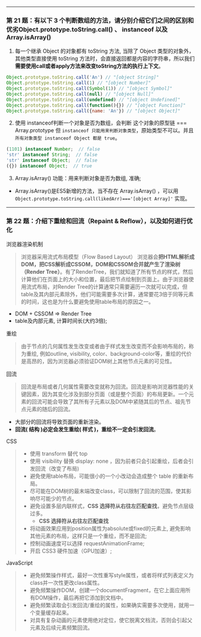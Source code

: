 <style>img {max-width: 300px} .w4{max-width: 400px}.w5{max-width: 500px}</style>

***

### 第 21 题：有以下 3 个判断数组的方法，请分别介绍它们之间的区别和优劣Object.prototype.toString.call() 、 instanceof 以及 Array.isArray()
1. 每一个继承 Object 的对象都有 toString 方法, 当除了 Object 类型的对象外，其他类型直接使用 toString 方法时，会直接返回都是内容的字符串，所以我们 **需要使用call或者apply方法来改变toString方法的执行上下文**。
```js
Object.prototype.toString.call('An') // "[object String]"
Object.prototype.toString.call(1) // "[object Number]"
Object.prototype.toString.call(Symbol(1)) // "[object Symbol]"
Object.prototype.toString.call(null) // "[object Null]"
Object.prototype.toString.call(undefined) // "[object Undefined]"
Object.prototype.toString.call(function(){}) // "[object Function]"
Object.prototype.toString.call({name: 'An'}) // "[object Object]"
```

2. 使用 instanceof判断一个对象是否为数组，会判断 这个对象的原型链 === Array.prototype 但 `instanceof 只能用来判断对象类型`，原始类型不可以。并且`所有对象类型 instanceof Object 都是 true`。
```js
(1101) instanceof Number;  // false
'str' instanceof String;  // false
'str' instanceof Object;  // false
({}) instanceof Object;  // true
```

3.  Array.isArray() 功能：用来判断对象是否为数组, 准确;
* Array.isArray()是ES5新增的方法，当不存在 Array.isArray() ，可以用 `Object.prototype.toString.call(likedArr)==='[object Array]'` 实现。


***
### 第 22 题：介绍下重绘和回流（Repaint & Reflow），以及如何进行优化

浏览器渲染机制
> 浏览器采用流式布局模型（Flow Based Layout）
浏览器会**把HTML解析成DOM，把CSS解析成CSSOM，DOM和CSSOM合并就产生了渲染树（Render Tree）**。有了RenderTree，我们就知道了所有节点的样式，然后计算他们在页面上的大小和位置，最后把节点绘制到页面上。由于浏览器使用流式布局，对Render Tree的计算通常只需要遍历一次就可以完成，但table及其内部元素除外，他们可能需要多次计算，通常要花3倍于同等元素的时间，这也是为什么要避免使用table布局的原因之一。
* DOM + CSSOM => Render Tree
* table及内部元素, 计算时间长(大约3倍);

重绘
> 由于节点的几何属性发生改变或者由于样式发生改变而不会影响布局的，称为重绘, 例如outline, visibility, color、background-color等，重绘的代价是高昂的，因为浏览器必须验证DOM树上其他节点元素的可见性。  

回流
> 回流是布局或者几何属性需要改变就称为回流。回流是影响浏览器性能的关键因素，因为其变化涉及到部分页面（或是整个页面）的布局更新。一个元素的回流可能会导致了其所有子元素以及DOM中紧随其后的节点、祖先节点元素的随后的回流。
* 大部分的回流将导致页面的重新渲染。
* **回流( 结构 )必定会发生重绘( 样式 )，重绘不一定会引发回流**。

CSS
> * 使用 transform 替代 top
> * 使用 visibility 替换 display: none ，因为前者只会引起重绘，后者会引发回流（改变了布局)
> * 避免使用table布局，可能很小的一个小改动会造成整个 table 的重新布局。
> * 尽可能在DOM树的最末端改变class，可以限制了回流的范围，使其影响尽可能少的节点。
> * 避免设置多层内联样式，**CSS 选择符从右往左匹配查找**，避免节点层级过多。
>    * **CSS 选择符从右往左匹配查找**
> * 将动画效果应用到position属性为absolute或fixed的元素上, 避免影响其他元素的布局，这样只是一个重绘，而不是回流;
> * 控制动画速度可以选择 requestAnimationFrame;
> * 开启 CSS3 硬件加速（GPU加速）;

JavaScript
> * 避免频繁操作样式，最好一次性重写style属性，或者将样式列表定义为class并一次性更改class属性。
> * 避免频繁操作DOM，创建一个documentFragment，在它上面应用所有DOM操作，最后再把它添加到文档中。
> * 避免频繁读取会引发回流/重绘的属性，如果确实需要多次使用，就用一个变量缓存起来。
> * 对具有复杂动画的元素使用绝对定位，使它脱离文档流，否则会引起父元素及后续元素频繁回流。

